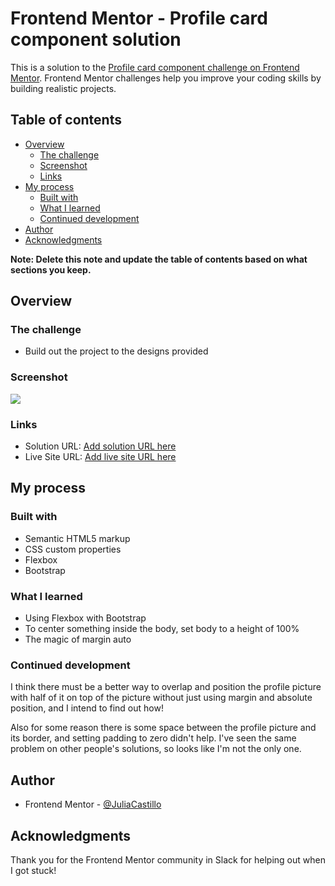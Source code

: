 # Frontend Mentor - Profile card component solution

This is a solution to the [Profile card component challenge on Frontend Mentor](https://www.frontendmentor.io/challenges/profile-card-component-cfArpWshJ). Frontend Mentor challenges help you improve your coding skills by building realistic projects. 

## Table of contents

- [Overview](#overview)
  - [The challenge](#the-challenge)
  - [Screenshot](#screenshot)
  - [Links](#links)
- [My process](#my-process)
  - [Built with](#built-with)
  - [What I learned](#what-i-learned)
  - [Continued development](#continued-development)
- [Author](#author)
- [Acknowledgments](#acknowledgments)

**Note: Delete this note and update the table of contents based on what sections you keep.**

## Overview

### The challenge

- Build out the project to the designs provided

### Screenshot

![](images/Profile-card-component-mysolution-screenshot.png)

### Links

- Solution URL: [Add solution URL here](https://your-solution-url.com)
- Live Site URL: [Add live site URL here](https://your-live-site-url.com)

## My process

### Built with

- Semantic HTML5 markup
- CSS custom properties
- Flexbox
- Bootstrap


### What I learned

- Using Flexbox with Bootstrap
- To center something inside the body, set body to a height of 100%
- The magic of margin auto

### Continued development

I think there must be a better way to overlap and position the profile picture with half of it on top of the picture without just using margin and absolute position, and I intend to find out how!

Also for some reason there is some space between the profile picture and its border, and setting padding to zero didn't help. I've seen the same problem on other people's solutions, so looks like I'm not the only one.


## Author

- Frontend Mentor - [@JuliaCastillo](https://www.frontendmentor.io/profile/yourusername)



## Acknowledgments

Thank you for the Frontend Mentor community in Slack for helping out when I got stuck!
